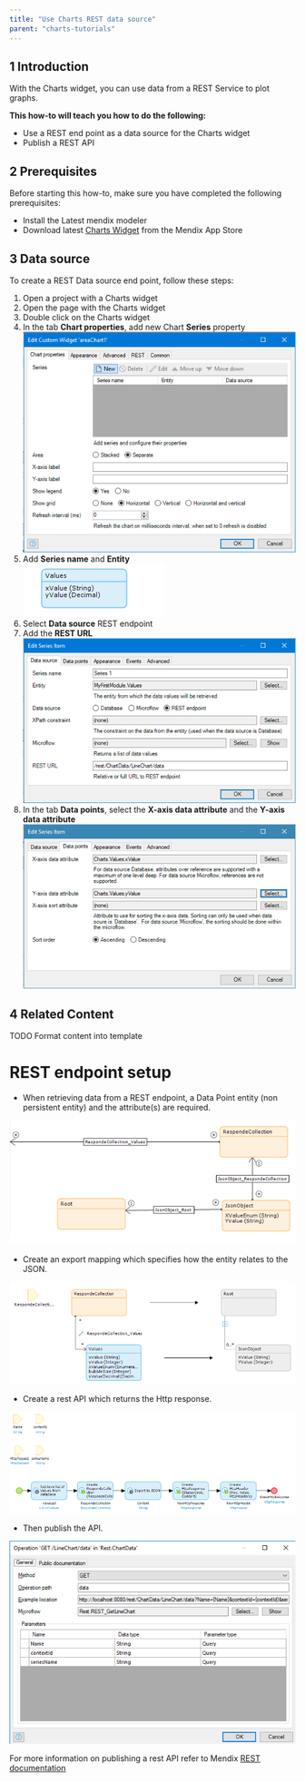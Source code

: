 ```yaml
---
title: "Use Charts REST data source"
parent: "charts-tutorials"
---
```


## 1 Introduction

With the Charts widget, you can use data from a REST Service to plot graphs.

**This how-to will teach you how to do the following:**

* Use a REST end point as a data source for the Charts widget
* Publish a REST API

## 2 Prerequisites

Before starting this how-to, make sure you have completed the following prerequisites:

* Install the Latest mendix modeler
* Download latest [Charts Widget](https://appstore.home.mendix.com/link/app/105695/) from the Mendix App Store

## 3 Data source

To create a REST Data source end point, follow these steps:

1. Open a project with a Charts widget
2. Open the page with the Charts widget
3. Double click on the Charts widget
4. In the tab **Chart properties**, add new Chart **Series** property  
![Chart Rest Series](attachments/charts/charts-rest-series.png)
5. Add **Series name** and **Entity**  
![Values entity](attachments/charts/charts-entity.png)  
6. Select **Data source** REST endpoint  
7. Add the **REST URL**  
![Chart Rest URL](attachments/charts/charts-rest-url.png)
8. In the tab **Data points**, select the **X-axis data attribute** and the **Y-axis data attribute**  
![select Data Points](attachments/charts/charts-data-points.png)

## 4 Related Content

TODO Format content into template
# REST endpoint setup

* When retrieving data from a REST endpoint, a Data Point entity (non persistent entity) and the attribute(s) are required.

![Data Point entity](attachments/charts/data-point-entity.png)

* Create an export mapping which specifies how the entity relates to the JSON.

![Sample mapping export](attachments/charts/sample-mapping-export.png)

* Create a rest API which returns the Http response.

![REST microflow](attachments/charts/rest-microflow.png)

* Then publish the API.

![Published rest service](attachments/charts/published-rest-service.png)

For more information on publishing a rest API refer to Mendix [REST documentation](https://docs.mendix.com/refguide/published-rest-operation?utm_source=businessmodeler&utm_medium=software&utm_campaign=modeler)
